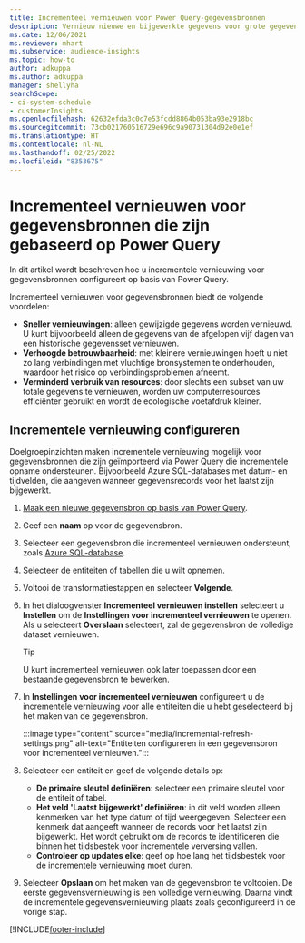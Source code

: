 ```yaml
---
title: Incrementeel vernieuwen voor Power Query-gegevensbronnen
description: Vernieuw nieuwe en bijgewerkte gegevens voor grote gegevensbronnen op basis van Power Query.
ms.date: 12/06/2021
ms.reviewer: mhart
ms.subservice: audience-insights
ms.topic: how-to
author: adkuppa
ms.author: adkuppa
manager: shellyha
searchScope:
- ci-system-schedule
- customerInsights
ms.openlocfilehash: 62632efda3c0c7e53fcdd8864b053ba93e2918bc
ms.sourcegitcommit: 73cb021760516729e696c9a90731304d92e0e1ef
ms.translationtype: HT
ms.contentlocale: nl-NL
ms.lasthandoff: 02/25/2022
ms.locfileid: "8353675"
---
```

# <a name="incremental-refresh-for-data-sources-based-on-power-query"></a>Incrementeel vernieuwen voor gegevensbronnen die zijn gebaseerd op Power Query

In dit artikel wordt beschreven hoe u incrementele vernieuwing voor gegevensbronnen configureert op basis van Power Query.

Incrementeel vernieuwen voor gegevensbronnen biedt de volgende voordelen:

- **Sneller vernieuwingen**: alleen gewijzigde gegevens worden vernieuwd. U kunt bijvoorbeeld alleen de gegevens van de afgelopen vijf dagen van een historische gegevensset vernieuwen.
- **Verhoogde betrouwbaarheid**: met kleinere vernieuwingen hoeft u niet zo lang verbindingen met vluchtige bronsystemen te onderhouden, waardoor het risico op verbindingsproblemen afneemt.
- **Verminderd verbruik van resources**: door slechts een subset van uw totale gegevens te vernieuwen, worden uw computerresources efficiënter gebruikt en wordt de ecologische voetafdruk kleiner.

## <a name="configure-incremental-refresh"></a>Incrementele vernieuwing configureren

Doelgroepinzichten maken incrementele vernieuwing mogelijk voor gegevensbronnen die zijn geïmporteerd via Power Query die incrementele opname ondersteunen. Bijvoorbeeld Azure SQL-databases met datum- en tijdvelden, die aangeven wanneer gegevensrecords voor het laatst zijn bijgewerkt.

1. [Maak een nieuwe gegevensbron op basis van Power Query](connect-power-query.md).

1. Geef een **naam** op voor de gegevensbron.

1. Selecteer een gegevensbron die incrementeel vernieuwen ondersteunt, zoals [Azure SQL-database](/power-query/connectors/azuresqldatabase).

1. Selecteer de entiteiten of tabellen die u wilt opnemen.

1. Voltooi de transformatiestappen en selecteer **Volgende**.

1. In het dialoogvenster **Incrementeel vernieuwen instellen** selecteert u **Instellen** om de **Instellingen voor incrementeel vernieuwen** te openen. Als u selecteert **Overslaan** selecteert, zal de gegevensbron de volledige dataset vernieuwen.
   > [!TIP]
   > U kunt incrementeel vernieuwen ook later toepassen door een bestaande gegevensbron te bewerken.

1. In **Instellingen voor incrementeel vernieuwen** configureert u de incrementele vernieuwing voor alle entiteiten die u hebt geselecteerd bij het maken van de gegevensbron.

   :::image type="content" source="media/incremental-refresh-settings.png" alt-text="Entiteiten configureren in een gegevensbron voor incrementeel vernieuwen.":::

1. Selecteer een entiteit en geef de volgende details op:

   - **De primaire sleutel definiëren**: selecteer een primaire sleutel voor de entiteit of tabel.
   - **Het veld 'Laatst bijgewerkt' definiëren**: in dit veld worden alleen kenmerken van het type datum of tijd weergegeven. Selecteer een kenmerk dat aangeeft wanneer de records voor het laatst zijn bijgewerkt. Het wordt gebruikt om de records te identificeren die binnen het tijdsbestek voor incrementele verversing vallen.
   - **Controleer op updates elke**: geef op hoe lang het tijdsbestek voor de incrementele vernieuwing moet duren.

1. Selecteer **Opslaan** om het maken van de gegevensbron te voltooien. De eerste gegevensvernieuwing is een volledige vernieuwing. Daarna vindt de incrementele gegevensvernieuwing plaats zoals geconfigureerd in de vorige stap.


[!INCLUDE[footer-include](../includes/footer-banner.md)]
